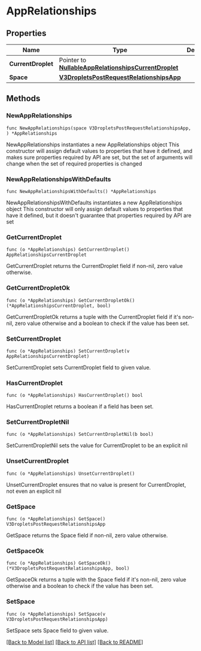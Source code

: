 # AppRelationships

## Properties

Name | Type | Description | Notes
------------ | ------------- | ------------- | -------------
**CurrentDroplet** | Pointer to [**NullableAppRelationshipsCurrentDroplet**](AppRelationshipsCurrentDroplet.md) |  | [optional] 
**Space** | [**V3DropletsPostRequestRelationshipsApp**](V3DropletsPostRequestRelationshipsApp.md) |  | 

## Methods

### NewAppRelationships

`func NewAppRelationships(space V3DropletsPostRequestRelationshipsApp, ) *AppRelationships`

NewAppRelationships instantiates a new AppRelationships object
This constructor will assign default values to properties that have it defined,
and makes sure properties required by API are set, but the set of arguments
will change when the set of required properties is changed

### NewAppRelationshipsWithDefaults

`func NewAppRelationshipsWithDefaults() *AppRelationships`

NewAppRelationshipsWithDefaults instantiates a new AppRelationships object
This constructor will only assign default values to properties that have it defined,
but it doesn't guarantee that properties required by API are set

### GetCurrentDroplet

`func (o *AppRelationships) GetCurrentDroplet() AppRelationshipsCurrentDroplet`

GetCurrentDroplet returns the CurrentDroplet field if non-nil, zero value otherwise.

### GetCurrentDropletOk

`func (o *AppRelationships) GetCurrentDropletOk() (*AppRelationshipsCurrentDroplet, bool)`

GetCurrentDropletOk returns a tuple with the CurrentDroplet field if it's non-nil, zero value otherwise
and a boolean to check if the value has been set.

### SetCurrentDroplet

`func (o *AppRelationships) SetCurrentDroplet(v AppRelationshipsCurrentDroplet)`

SetCurrentDroplet sets CurrentDroplet field to given value.

### HasCurrentDroplet

`func (o *AppRelationships) HasCurrentDroplet() bool`

HasCurrentDroplet returns a boolean if a field has been set.

### SetCurrentDropletNil

`func (o *AppRelationships) SetCurrentDropletNil(b bool)`

 SetCurrentDropletNil sets the value for CurrentDroplet to be an explicit nil

### UnsetCurrentDroplet
`func (o *AppRelationships) UnsetCurrentDroplet()`

UnsetCurrentDroplet ensures that no value is present for CurrentDroplet, not even an explicit nil
### GetSpace

`func (o *AppRelationships) GetSpace() V3DropletsPostRequestRelationshipsApp`

GetSpace returns the Space field if non-nil, zero value otherwise.

### GetSpaceOk

`func (o *AppRelationships) GetSpaceOk() (*V3DropletsPostRequestRelationshipsApp, bool)`

GetSpaceOk returns a tuple with the Space field if it's non-nil, zero value otherwise
and a boolean to check if the value has been set.

### SetSpace

`func (o *AppRelationships) SetSpace(v V3DropletsPostRequestRelationshipsApp)`

SetSpace sets Space field to given value.



[[Back to Model list]](../README.md#documentation-for-models) [[Back to API list]](../README.md#documentation-for-api-endpoints) [[Back to README]](../README.md)


